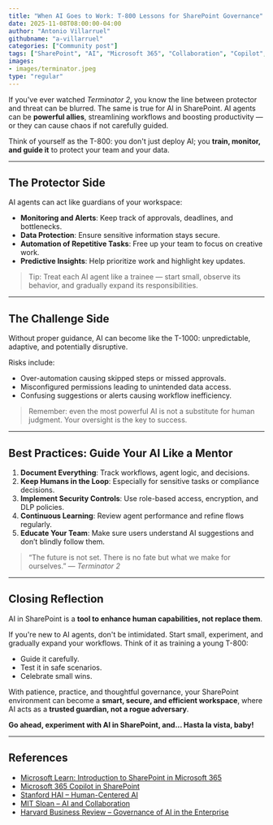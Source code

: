 ```yaml
---
title: "When AI Goes to Work: T-800 Lessons for SharePoint Governance"
date: 2025-11-08T08:00:00-04:00
author: "Antonio Villarruel"
githubname: "a-villarruel"
categories: ["Community post"]
tags: ["SharePoint", "AI", "Microsoft 365", "Collaboration", "Copilot", "Automation"]
images:
- images/terminator.jpeg
type: "regular"
---
```


If you've ever watched *Terminator 2*, you know the line between protector and threat can be blurred. The same is true for AI in SharePoint. AI agents can be **powerful allies**, streamlining workflows and boosting productivity — or they can cause chaos if not carefully guided.

Think of yourself as the T-800: you don't just deploy AI; you **train, monitor, and guide it** to protect your team and your data.

---

## The Protector Side

AI agents can act like guardians of your workspace:

- **Monitoring and Alerts**: Keep track of approvals, deadlines, and bottlenecks.
- **Data Protection**: Ensure sensitive information stays secure.
- **Automation of Repetitive Tasks**: Free up your team to focus on creative work.
- **Predictive Insights**: Help prioritize work and highlight key updates.

> Tip: Treat each AI agent like a trainee — start small, observe its behavior, and gradually expand its responsibilities.

---

## The Challenge Side

Without proper guidance, AI can become like the T-1000: unpredictable, adaptive, and potentially disruptive.

Risks include:

- Over-automation causing skipped steps or missed approvals.
- Misconfigured permissions leading to unintended data access.
- Confusing suggestions or alerts causing workflow inefficiency.

> Remember: even the most powerful AI is not a substitute for human judgment. Your oversight is the key to success.

---

## Best Practices: Guide Your AI Like a Mentor

1. **Document Everything**: Track workflows, agent logic, and decisions.
2. **Keep Humans in the Loop**: Especially for sensitive tasks or compliance decisions.
3. **Implement Security Controls**: Use role-based access, encryption, and DLP policies.
4. **Continuous Learning**: Review agent performance and refine flows regularly.
5. **Educate Your Team**: Make sure users understand AI suggestions and don’t blindly follow them.

> “The future is not set. There is no fate but what we make for ourselves.” — *Terminator 2*

---

## Closing Reflection

AI in SharePoint is a **tool to enhance human capabilities, not replace them**.

If you're new to AI agents, don't be intimidated. Start small, experiment, and gradually expand your workflows. Think of it as training a young T-800:

- Guide it carefully.
- Test it in safe scenarios.
- Celebrate small wins.

With patience, practice, and thoughtful governance, your SharePoint environment can become a **smart, secure, and efficient workspace**, where AI acts as a **trusted guardian, not a rogue adversary**.

**Go ahead, experiment with AI in SharePoint, and… Hasta la vista, baby!**

---

## References

- [Microsoft Learn: Introduction to SharePoint in Microsoft 365](https://learn.microsoft.com/sharepoint/introduction)
- [Microsoft 365 Copilot in SharePoint](https://www.microsoft.com/microsoft-365/copilot/sharepoint)
- [Stanford HAI – Human-Centered AI](https://hai.stanford.edu/)
- [MIT Sloan – AI and Collaboration](https://mitsloan.mit.edu/)
- [Harvard Business Review – Governance of AI in the Enterprise](https://hbr.org/)

